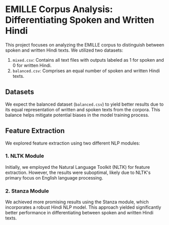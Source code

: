 # EMILLE Corpus Analysis: Differentiating Spoken and Written Hindi

This project focuses on analyzing the EMILLE corpus to distinguish between spoken and written Hindi texts. We utilized two datasets:

1. `mixed.csv`: Contains all text files with outputs labeled as 1 for spoken and 0 for written Hindi.
2. `balanced.csv`: Comprises an equal number of spoken and written Hindi texts.

## Datasets

We expect the balanced dataset (`balanced.csv`) to yield better results due to its equal representation of written and spoken texts from the corpora. This balance helps mitigate potential biases in the model training process.

## Feature Extraction

We explored feature extraction using two different NLP modules:

### 1. NLTK Module

Initially, we employed the Natural Language Toolkit (NLTK) for feature extraction. However, the results were suboptimal, likely due to NLTK's primary focus on English language processing.

### 2. Stanza Module

We achieved more promising results using the Stanza module, which incorporates a robust Hindi NLP model. This approach yielded significantly better performance in differentiating between spoken and written Hindi texts.


